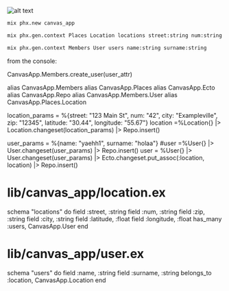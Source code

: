 

![alt text](https://github.com/hashFigs/canvasy/blol/main/assets/png/canvasify-logo.png?raw=true)





```sh
mix phx.new canvas_app
```

```sh
mix phx.gen.context Places Location locations street:string num:string zip:string city:string latitude:float longitude:float
```

```sh
mix phx.gen.context Members User users name:string surname:string
```


from the console: 

CanvasApp.Members.create_user(user_attr)

alias CanvasApp.Members
alias CanvasApp.Places
alias CanvasApp.Ecto
alias CanvasApp.Repo
alias CanvasApp.Members.User
alias CanvasApp.Places.Location



location_params =  %{street: "123 Main St", num: "42", city: "Exampleville", zip: "12345", latitude: "30.44", longitude: "55.67"}
location =%Location{} |> Location.changeset(location_params) |> Repo.insert()


user_params = %{name: "yaehh1", surname: "holaa"}
#user =%User{} |> User.changeset(user_params) |> Repo.insert()
user = %User{} |> User.changeset(user_params) |> Ecto.changeset.put_assoc(:location, location) |> Repo.insert()




# lib/canvas_app/location.ex
schema "locations" do
  field :street, :string
  field :num, :string
  field :zip, :string
  field :city, :string
  field :latitude, :float
  field :longitude, :float
  has_many :users, CanvasApp.User
end

# lib/canvas_app/user.ex
schema "users" do
  field :name, :string
  field :surname, :string
  belongs_to :location, CanvasApp.Location
end